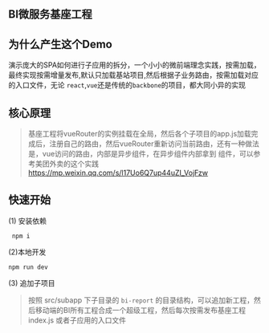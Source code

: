 ## BI微服务基座工程

## 为什么产生这个Demo
演示庞大的SPA如何进行子应用的拆分，一个小小的微前端理念实践，按需加载，最终实现按需增量发布,默认只加载基站项目,然后根据子业务路由，按需加载对应的入口文件，无论 `react`,`vue`还是传统的`backbone`的项目，都大同小异的实现

## 核心原理
> 基座工程将vueRouter的实例挂载在全局，然后各个子项目的app.js加载完成后，注册自己的路由，然后vueRouter重新访问当前路由，还有一种做法是，vue访问的路由，内部是异步组件，在异步组件内部拿到 组件，可以参考美团外卖的这个实践 https://mp.weixin.qq.com/s/l17Uo6Q7up44uZI_VojFzw



## 快速开始

(1) 安装依赖

```
 npm i
```

(2)本地开发

```
npm run dev
```

(3) 追加子项目
> 按照 src/subapp 下子目录的 `bi-report` 的目录结构，可以追加新工程，然后移动端的BI所有工程合成一个超级工程，然后每次按需发布基座工程 index.js 或者子应用的入口文件

